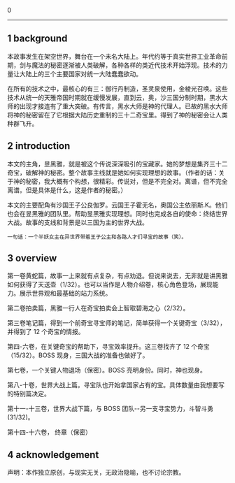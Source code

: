 0

---

## 1 background

本故事发生在架空世界，舞台在一个未名大陆上。年代约等于真实世界工业革命前期，剑与魔法的秘密逐渐被人类破解，各种各样的类近代技术开始浮现。技术的力量让大陆上的三个主要国家对统一大陆蠢蠢欲动。

在所有的技术之中，最核心的有三：御行丹制造，圣灵泉使用，金棱光召唤。这些技术从统一的天雅帝国时期就在缓慢发展，直到云，奥，沙三国分制时期，黑水大师的出现才接连有了重大突破。有传言，黑水大师是神的代理人。已故的黑水大师将神的秘密留在了它根据大陆历史重制的三十二奇宝里。得到了神的秘密会让人类种群飞升。

## 2 introduction

本文的主角，昱黑雅，就是被这个传说深深吸引的宝藏家。她的梦想是集齐三十二奇宝，破解神的秘密。整个故事主线就是她如何实现理想的故事。（作者的话：关于神的秘密，我大概有个构想，很精彩。传说对，但是不完全对。离谱，但不完全离谱。但是具体是什么，这是作者的秘密。）

本文的主要配角有沙国王子公良伽罗。云国王子霍无名，奥国公主依丽斯.K。他们也会在昱黑雅的团队里。帮助昱黑雅实现理想。同时也完成各自的使命：终结世界大战。故事的支线和背景是以三国为主的世界大战。

    一句话：一个半妖女主在异世界带着王子公主和各路人才们寻宝的故事（笑）。

## 3 overview

第一卷黄蛇篇，故事一上来就有点复杂，有点劝退。但说来说去，无非就是讲黑雅如何获得了天送壶（1/32）。也可以当作是人物介绍卷，核心角色登场，展现能力。展示世界观和最基础的站力系统。

第二卷拍卖篇，黑雅一行人在奇宝拍卖会上智取碧海之心（2/32）。

第三卷笔记篇，得到一个前奇宝寻宝师的笔记，简单获得一个关键奇宝（3/32），并得到了 12 个奇宝的情报。

第四-六卷，在关键奇宝的帮助下，寻宝效率提升。这三卷找齐了 12 个奇宝（15/32）。BOSS 现身，三国大战的准备也做好了。

第七卷，一个关键人物退场（保密）。BOSS 亮明身份。同时，神也现身。

第八-十卷，世界大战上篇。寻宝队也开始拿国家占有的宝。具体数量由我想要写的特别篇决定。

第十一-十三卷，世界大战下篇，与 BOSS 团队--另一支寻宝势力，斗智斗勇 (31/32)。

第十四-十六卷， 终章（保密）

## 4 acknowledgement

声明：本作独立原创，与现实无关，无政治隐喻，也不讨论宗教。
